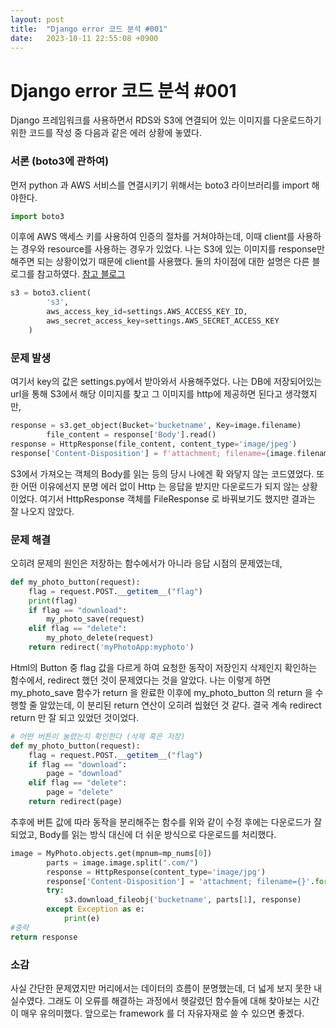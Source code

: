 ```yaml
---
layout: post
title:  "Django error 코드 분석 #001"
date:   2023-10-11 22:55:08 +0900
---
```

# Django error 코드 분석 #001
Django 프레임워크를 사용하면서 RDS와 S3에 연결되어 있는 이미지를 다운로드하기 위한 코드를 작성 중 다음과 같은 에러 상황에 놓였다.

### 서론 (boto3에 관하여)
먼저 python 과 AWS 서비스를 연결시키기 위해서는 boto3 라이브러리를 import 해야한다.
```python
import boto3
```

이후에 AWS 액세스 키를 사용하여 인증의 절차를 거쳐야하는데, 이때 client를 사용하는 경우와 resource를 사용하는 경우가 있었다. 나는 S3에 있는 이미지를 response만 해주면 되는 상황이었기 때문에 client를 사용했다. 둘의 차이점에 대한 설명은 다른 블로그를 참고하였다. 
[참고 블로그](https://planbs.tistory.com/entry/boto3resource%EC%99%80-boto3client%EC%9D%98-%EC%B0%A8%EC%9D%B4)

```Python
s3 = boto3.client(
        's3',
        aws_access_key_id=settings.AWS_ACCESS_KEY_ID,
        aws_secret_access_key=settings.AWS_SECRET_ACCESS_KEY
    )
```

### 문제 발생
여기서 key의 값은 settings.py에서 받아와서 사용해주었다. 
나는 DB에 저장되어있는 url을 통해 S3에서 해당 이미지를 찾고 그 이미지를 http에 제공하면 된다고 생각했지만,

```Python
response = s3.get_object(Bucket='bucketname', Key=image.filename)
        file_content = response['Body'].read()
response = HttpResponse(file_content, content_type='image/jpeg')
response['Content-Disposition'] = f'attachment; filename={image.filename}'
```
S3에서 가져오는 객체의 Body를 읽는 등의 당시 나에겐 확 와닿지 않는 코드였었다. 또한 어떤 이유에선지 분명 에러 없이 Http 는 응답을 받지만 다운로드가 되지 않는 상황이었다. 여기서 HttpResponse 객체를 FileResponse 로 바꿔보기도 했지만 결과는 잘 나오지 않았다. 

### 문제 해결
오히려 문제의 원인은 저장하는 함수에서가 아니라 응답 시점의 문제였는데, 

```Python
def my_photo_button(request):
    flag = request.POST.__getitem__("flag")
    print(flag)
    if flag == "download":
        my_photo_save(request)
    elif flag == "delete":
        my_photo_delete(request) 
    return redirect('myPhotoApp:myphoto')
```

Html의 Button 중 flag 값을 다르게 하여 요청한 동작이 저장인지 삭제인지 확인하는 함수에서, redirect 했던 것이 문제였다는 것을 알았다. 나는 이렇게 하면 my_photo_save 함수가 return 을 완료한 이후에 my_photo_button 의 return 을 수행할 줄 알았는데, 이 분리된 return 연산이 오히려 씹혔던 것 같다. 결국 계속 redirect return 만 잘 되고 있었던 것이었다.

```Python
# 어떤 버튼이 눌렸는지 확인한다 (삭제 혹은 저장)
def my_photo_button(request):
    flag = request.POST.__getitem__("flag")
    if flag == "download":
        page = "download"
    elif flag == "delete":
        page = "delete"
    return redirect(page)
```

추후에 버튼 값에 따라 동작을 분리해주는 함수를 위와 같이 수정 후에는 다운로드가 잘 되었고, Body를 읽는 방식 대신에 더 쉬운 방식으로 다운로드를 처리했다.

```Python
image = MyPhoto.objects.get(mpnum=mp_nums[0])
        parts = image.image.split(".com/")
        response = HttpResponse(content_type='image/jpg')
        response['Content-Disposition'] = 'attachment; filename={}'.format(image.filename)
        try:
            s3.download_fileobj('bucketname', parts[1], response)
        except Exception as e:
            print(e)
#중략
return response
```

### 소감
사실 간단한 문제였지만 머리에서는 데이터의 흐름이 분명했는데, 더 넓게 보지 못한 내 실수였다. 그래도 이 오류를 해결하는 과정에서 헷갈렸던 함수들에 대해 찾아보는 시간이 매우 유의미했다. 앞으로는 framework 를 더 자유자재로 쓸 수 있으면 좋겠다.